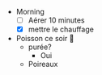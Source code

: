 - Morning
  * [ ] Aérer 10 minutes
  * [x] mettre le chauffage
- Poisson ce soir 🙋
	- purée?
		- Oui
	- Poireaux